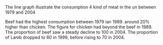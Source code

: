 The line graph illustrate the consumption 4 kind of meat in the un between 1979 and 2004

Beef had the highest consumption between 1979 ian 1989. around 20% higher than chicken. The figure for chicken had beyond the beef in 1989. The proportion of beef saw a steady decline to 100 in 2004.
The proportion of Lamb dropped to 60 in 1999, before rising to 70 in 2004.